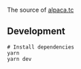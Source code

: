 The source of [alpaca.tc](https://alpaca.tc)

## Development

```
# Install dependencies
yarn
yarn dev
```
